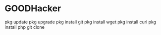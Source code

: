 # GOODHacker 
pkg update
pkg upgrade
pkg install git
pkg install wget
pkg install curl
pkg install php
git clone 

